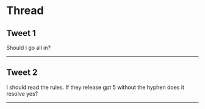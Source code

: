# Thread

## Tweet 1

Should I go all in?

---

## Tweet 2

I should read the rules. If they release gpt 5 without the hyphen does it resolve yes?

---

